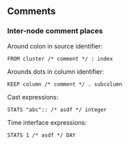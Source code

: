 ## Comments

### Inter-node comment places

Around colon in source identifier:

```eslq
FROM cluster /* comment */ : index
```

Arounds dots in column identifier:

```eslq
KEEP column /* comment */ . subcolumn
```

Cast expressions:

```eslq
STATS "abc":: /* asdf */ integer
```

Time interface expressions:

```eslq
STATS 1 /* asdf */ DAY
```
